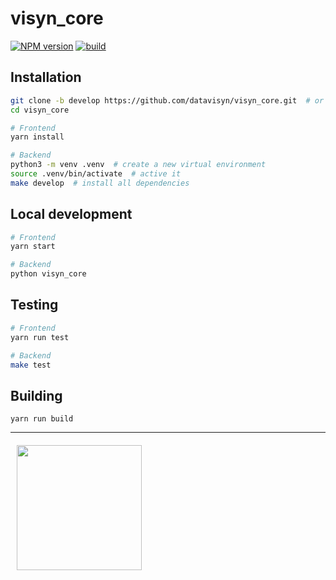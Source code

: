 visyn_core  
=====================
[![NPM version](https://badge.fury.io/js/visyn_core.svg)](https://npmjs.org/package/visyn_core)
[![build](https://github.com/datavisyn/visyn_core/actions/workflows/build.yml/badge.svg?branch=develop)](https://github.com/datavisyn/visyn_core/actions/workflows/build.yml)

Installation
------------

```bash
git clone -b develop https://github.com/datavisyn/visyn_core.git  # or any other branch you want to develop in
cd visyn_core

# Frontend
yarn install

# Backend
python3 -m venv .venv  # create a new virtual environment
source .venv/bin/activate  # active it
make develop  # install all dependencies
```

Local development
------------

```bash
# Frontend
yarn start

# Backend
python visyn_core
```

Testing
-------

```bash
# Frontend
yarn run test

# Backend
make test
```

Building
--------

```
yarn run build
```



***

<a href="https://www.datavisyn.io"><img src="https://www.datavisyn.io/wp-content/uploads/2021/11/datavisyn_RGB_A.svg" align="left" width="200px" hspace="10" vspace="6"></a>